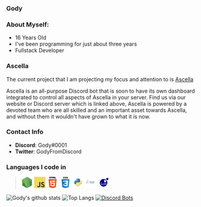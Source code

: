 ### Gody

### About Myself:
- 16 Years Old
- I've been programming for just about three years
- Fullstack Developer

### Ascella
The current project that I am projecting my focus and attention to is [Ascella](https://ascella.dev)

Ascella is an all-purpose Discord bot that is soon to have its own dashboard integrated to control all aspects of Ascella in your server. Find us via our website or Discord server which is linked above, Ascella is powered by a devoted team who are all skilled and an important asset towards Ascella, and without them it wouldn't have grown to what it is now.

### Contact Info
- **Discord**: Gody#0001
- **Twitter**: GodyFromDiscord

### Languages I code in
> <code>[<img height="30" src="https://raw.githubusercontent.com/github/explore/80688e429a7d4ef2fca1e82350fe8e3517d3494d/topics/nodejs/nodejs.png">](https://node.js.org/)</code>
<code>[<img height="30" src="https://raw.githubusercontent.com/github/explore/80688e429a7d4ef2fca1e82350fe8e3517d3494d/topics/javascript/javascript.png">](https://developer.mozilla.org/en-US/docs/Web/javascript)</code>
<code>[<img height="30" src="https://raw.githubusercontent.com/github/explore/ccc16358ac4530c6a69b1b80c7223cd2744dea83/topics/html/html.png">](https://html.net/)</code>
<code>[<img height="30" src="https://raw.githubusercontent.com/github/explore/ccc16358ac4530c6a69b1b80c7223cd2744dea83/topics/css/css.png">](https://css.net/)</code>
<code>[<img height="30" src="https://raw.githubusercontent.com/github/explore/ccc16358ac4530c6a69b1b80c7223cd2744dea83/topics/python/python.png">](https://python.org/)</code>
<code>[<img height="30" src="https://raw.githubusercontent.com/github/explore/ccc16358ac4530c6a69b1b80c7223cd2744dea83/topics/java/java.png">](https://java.com/)</code>
<code>[<img height="30" src="https://raw.githubusercontent.com/github/explore/ccc16358ac4530c6a69b1b80c7223cd2744dea83/topics/lua/lua.png">](https://www.lua.org/)</code>

![Gody's github stats](https://github-readme-stats.vercel.app/api?username=GodyFromDiscord&show_icons=true&count_private=true&theme=tokyonight)
![Top Langs](https://github-readme-stats.vercel.app/api/top-langs/?username=GodyFromDiscord&layout=compact&count_private=true&theme=tokyonight)
[![Discord Bots](https://top.gg/api/widget/821139879592853574.svg)](https://top.gg/bot/821139879592853574)

